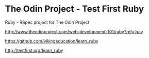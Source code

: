 # The Odin Project - Test First Ruby

Ruby - RSpec project for The Odin Project

http://www.theodinproject.com/web-development-101/ruby?ref=lnav

https://github.com/vikingeducation/learn_ruby

http://testfirst.org/learn_ruby
